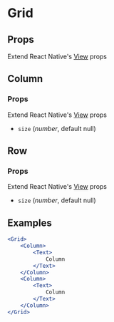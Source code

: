 # Grid
## Props
Extend React Native's [View](https://facebook.github.io/react-native/docs/view#props) props

## Column
### Props
Extend React Native's [View](https://facebook.github.io/react-native/docs/view#props) props
- `size` (_number_,  default null)

## Row
### Props
Extend React Native's [View](https://facebook.github.io/react-native/docs/view#props) props
- `size` (_number_, default null)

## Examples

```jsx
<Grid>
    <Column>
        <Text>
            Column
        </Text>
    </Column>
    <Column>
        <Text>
            Column
        </Text>
    </Column>
</Grid>
```
